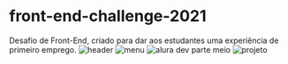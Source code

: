 
# front-end-challenge-2021
 Desafio de Front-End, criado para dar aos estudantes uma experiência de primeiro emprego.
 ![header](https://user-images.githubusercontent.com/76066880/119141862-2c4c9880-ba1c-11eb-900a-d0e5c68502f8.png)
 ![menu](https://user-images.githubusercontent.com/76066880/119141855-29ea3e80-ba1c-11eb-84fc-5293d5e3c660.png)
 ![alura dev parte meio](https://user-images.githubusercontent.com/76066880/119141801-1939c880-ba1c-11eb-811e-a0b7cb03c42a.png)
 ![projeto](https://user-images.githubusercontent.com/76066880/119141868-2e165c00-ba1c-11eb-9fb9-72d093e92281.png)

